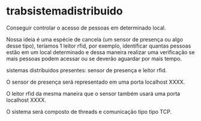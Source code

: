 # trabsistemadistribuido

Conseguir controlar o acesso de pessoas em determinado
local.

Nossa ideia é uma espécie de cancela (um sensor de presença ou algo
desse tipo), teríamos 1 leitor rfid, por exemplo, identificar quantas
pessoas estão em um local determinado e dessa maneira realizar uma
verificação se mais pessoas podem acessar ou se deverão aguardar por
mais tempo.

sistemas distribuidos presentes: sensor de presença e leitor rfid.

O sensor de presença será representado em uma porta localhost XXXX.

O leitor rfid da mesma maneira que o sensor também usará uma porta localhost XXXX.

O sistema será composto de threads e comunicação tipo tipo TCP. 

